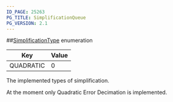 ```yaml
---
ID_PAGE: 25263
PG_TITLE: SimplificationQueue
PG_VERSION: 2.1
---
```

##[SimplificationType](/classes/2.5/SimplificationType) enumeration

Key | Value
---|---
QUADRATIC | 0
The implemented types of simplification.

At the moment only Quadratic Error Decimation is implemented.

